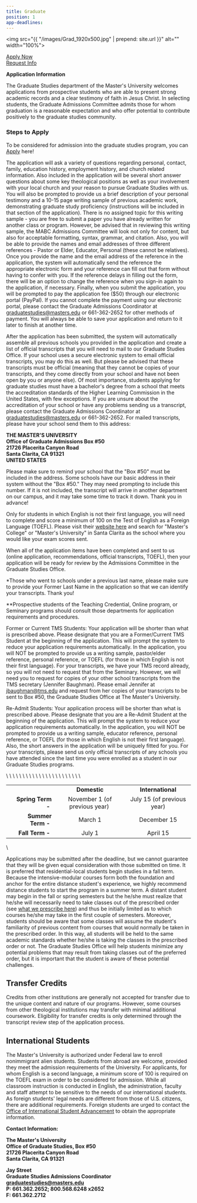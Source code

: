 ```yaml
---
title: Graduate
position: 1
app-deadlines: 
---
```


<img src="{{ "/images/Grad_1920x500.jpg" | prepend: site.url }}" alt="" width="100%">
<div class="row">
<div class="col s12 m4 l3 right admissions-btns">
<a href="https://mastersuniversity.force.com/application/TX_SiteLogin?startURL=%2Fapplication%2FTargetX_Portal__PB" class="btn btn-navy">Apply Now</a><br>
<a href="https://masters.secure.force.com/form/?formid=217725" class="btn btn-navy">Request Info</a>
</div>
</div>

**Application Information**

The Graduate Studies department of the Master's University welcomes applications from prospective students who are able to present strong academic records and a clear testimony of faith in Jesus Christ. In selecting students, the Graduate Admissions Committee admits those for whom graduation is a reasonable expectation and who offer potential to contribute positively to the graduate studies community.

### Steps to Apply

To be considered for admission into the graduate studies program, you can [Apply](https://mastersuniversity.force.com/application/TX_SiteLogin?startURL=%2Fapplication%2FTargetX_Portal__PB) here!

The application will ask a variety of questions regarding personal, contact, family, education history, employment history, and church related information. Also included in the application will be several short answer questions about some key theological positions as well as your involvement with your local church and your reason to pursue Graduate Studies with us. You will also be prompted to provide us a brief description of your personal testimony and a 10-15 page writing sample of previous academic work, demonstrating graduate study proficiency (instructions will be included in that section of the application). There is no assigned topic for this writing sample - you are free to submit a paper you have already written for another class or program. However, be advised that in reviewing this writing sample, the MABC Admissions Committee will look not only for content, but also for acceptable formatting, syntax, grammar, and citation. Also, you will be able to provide the names and email addresses of three different references - Pastor or Elder, Educator, Personal (these cannot be relatives). Once you provide the name and the email address of the reference in the application, the system will automatically send the reference the appropriate electronic form and your reference can fill out that form without having to confer with you. If the reference delays in filling out the form, there will be an option to change the reference when you sign-in again to the application, if necessary. Finally, when you submit the application, you will be prompted to pay the application fee ($50) through our electronic portal (PayPal). If you cannot complete the payment using our electronic portal, please contact the Graduate Admissions Coordinator at [graduatestudies@masters.edu](mailto:graduatestudies@masters.edu) or 661-362-2652 for other methods of payment. You will always be able to save your application and return to it later to finish at another time.

After the application has been submitted, the system will automatically assemble all previous schools you provided in the application and create a list of official transcripts that you will need to mail to our Graduate Studies Office. If your school uses a secure electronic system to email official transcripts, you may do this as well. But please be advised that these transcripts must be official (meaning that they cannot be copies of your transcripts, and they come directly from your school and have not been open by you or anyone else). Of most importance, students applying for graduate studies must have a bachelor's degree from a school that meets the accreditation standards of the Higher Learning Commission in the United States, with few exceptions. If you are unsure about the accreditation of your school or have any problems sending us a transcript, please contact the Graduate Admissions Coordinator at [graduatestudies@masters.edu](mailto:graduatestudies@masters.edu) or 661-362-2652. For mailed transcripts, please have your school send them to this address:

**THE MASTER'S UNIVERSITY\
Office of Graduate Admissions Box #50\
21726 Placerita Canyon Road\
Santa Clarita, CA 91321\
UNITED STATES**

Please make sure to remind your school that the "Box #50" must be included in the address. Some schools have our basic address in their system without the "Box #50." They may need prompting to include this number. If it is not included, the transcript will arrive in another department on our campus, and it may take some time to track it down. Thank you in advance!

Only for students in which English is not their first language, you will need to complete and score a minimum of 100 on the Test of English as a Foreign Language (TOEFL). Please visit their [website here](https://www.toeflgoanywhere.org/search-who-accepts-toefl) and search for "Master's College" or "Master's University" in Santa Clarita as the school where you would like your exam scores sent.

When all of the application items have been completed and sent to us (online application, recommendations, official transcripts, TOEFL), then your application will be ready for review by the Admissions Committee in the Graduate Studies Office.

\*Those who went to schools under a previous last name, please make sure to provide your Former Last Name in the application so that we can identify your transcripts. Thank you!

\*\*Prospective students of the Teaching Credential, Online program, or Seminary programs should consult those departments for application requirements and procedures.

Former or Current TMS Students: Your application will be shorter than what is prescribed above. Please designate that you are a Former/Current TMS Student at the beginning of the application. This will prompt the system to reduce your application requirements automatically. In the application, you will NOT be prompted to provide us a writing sample, pastor/elder reference, personal reference, or TOEFL (for those in which English is not their first language). For your transcripts, we have your TMS record already, so you will not need to request that from the Seminary. However, we will need you to request for copies of your other school transcripts from the TMS secretary (Jennifer Baughman). Please email Jennifer at [jbaughman@tms.edu](mailto:jbaughman@tms.edu) and request from her copies of your transcripts to be sent to Box #50, the Graduate Studies Office at The Master's University.

Re-Admit Students: Your application process will be shorter than what is prescribed above. Please designate that you are a Re-Admit Student at the beginning of the application. This will prompt the system to reduce your application requirements automatically. In the application, you will NOT be prompted to provide us a writing sample, educator reference, personal reference, or TOEFL (for those in which English is not their first language). Also, the short answers in the application will be uniquely fitted for you. For your transcripts, please send us only official transcripts of any schools you have attended since the last time you were enrolled as a student in our Graduate Studies programs.

<table class="bordered">\
<tbody>\
<tr>\
<td> </td>\
<td style="text-align: center;"><strong>  Domestic  </strong></td>\
<td style="text-align: center;"><strong>  International  </strong></td>\
</tr>\
<tr>\
<td style="text-align: right;"><strong>    Spring Term - </strong></td>\
<td style="text-align: center;">November 1 (of previous year) </td>\
<td style="text-align: center;">July 15 (of previous year)</td>\
</tr>\
<tr>\
<td style="text-align: right;"><strong>    Summer Term - </strong></td>\
<td style="text-align: center;">March 1</td>\
<td style="text-align: center;">December 15</td>\
</tr>\
<tr>\
<td style="text-align: right;"><strong>Fall Term - </strong></td>\
<td style="text-align: center;">July 1</td>\
<td style="text-align: center;">April 15</td>\
</tr>\
</tbody>\
</table>\

Applications may be submitted after the deadline, but we cannot guarantee that they will be given equal consideration with those submitted on time. It is preferred that residential-local students begin studies in a fall term. Because the intensive-modular courses form both the foundation and anchor for the entire distance student's experience, we highly recommend distance students to start the program in a summer term. A distant student may begin in the fall or spring semesters but the he/she must realize that he/she will necessarily need to take classes out of the prescribed order (see [what we prescribe here](http://www.masters.edu/academics/graduate/degree-programs/mabc/program-outline/)) and thus be initially limited as to which courses he/she may take in the first couple of semesters. Moreover, students should be aware that some classes will assume the student's familiarity of previous content from courses that would normally be taken in the prescribed order. In this way, all students will be held to the same academic standards whether he/she is taking the classes in the prescribed order or not. The Graduate Studies Office will help students minimize any potential problems that may result from taking classes out of the preferred order, but it is important that the student is aware of these potential challenges.

## Transfer Credits

Credits from other institutions are generally not accepted for transfer due to the unique content and nature of our programs. However, some courses from other theological institutions may transfer with minimal additional coursework. Eligibility for transfer credits is only determined through the transcript review step of the application process.

## International Students

The Master's University is authorized under Federal law to enroll nonimmigrant alien students. Students from abroad are welcome, provided they meet the admission requirements of the University. For applicants, for whom English is a second language, a minimum score of 100 is required on the TOEFL exam in order to be considered for admission. While all classroom instruction is conducted in English, the administration, faculty and staff attempt to be sensitive to the needs of our international students. As foreign students' legal needs are different from those of U.S. citizens, there are additional requirements. Foreign students are urged to contact the [Office of International Student Advancement](mailto:iso@masters.edu "Office of International Student Advancement") to obtain the appropriate information.

**Contact Information:**

**The Master's University\
Office of Graduate Studies, Box #50\
21726 Placerita Canyon Road\
Santa Clarita, CA 91321**

**Jay Street\
Graduate Studies Admissions Coordinator\
[graduatestudies@masters.edu](mailto:graduatestudies@masters.edu)\
P: 661.362.2652; 800.568.6248 x2652 \
F: 661.362.2712**